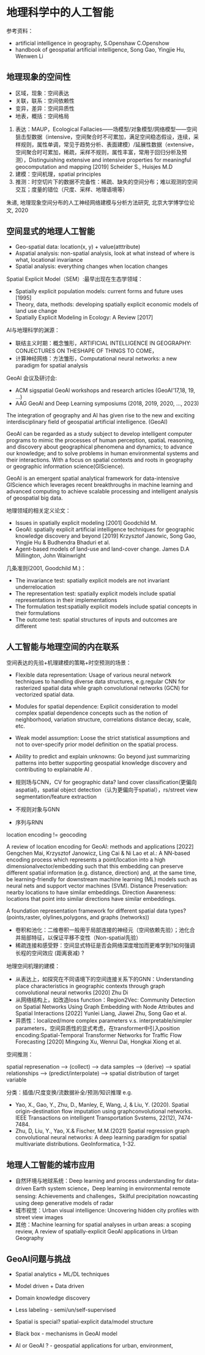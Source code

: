 # 地理科学中的人工智能

参考资料：
+ artificial intelligence in geography, S.Openshaw C.Openshow
+ handbook of geospatial artificial intelligence, Song Gao, Yingjie Hu, Wenwen Li

## 地理现象的空间性

+ 区域，现象：空间表达
+ 关联，联系：空间依赖性
+ 变异，差异：空间异质性
+ 地表，概括：空间格局

1. 表达：MAUP，Ecological Fallacies——场模型/对象模型/网络模型——空间狙击型数据（intensive，空间聚合时不可累加，满足空间稳态假设，连续，采样规则，属性单调，常见于趋势分析、表面建模）/延展性数据（extensive，空间聚合时可累加，稀疏，采样不规则，属性丰富，常用于回归分析及预测），Distinguishing extensive and intensive properties for meaningful geocomputation and mapping [2019] Scheider S., Huisjes M.D
2. 建模：空间机理，spatial principles
3. 推测：时空切片下的数据不完备性：稀疏、缺失的空间分布；难以观测的空间交互；度量的错位（尺度、采样、地理语境等）

朱递, 地理现象空间分布的人工神经网络建模与分析方法研究, 北京大学博学位论文, 2020

## 空间显式的地理人工智能

+ Geo-spatial data: location(x, y) + value(atttribute)
+ Aspatial analysis: non-spatial analysis, look at what instead of where is what, locational invariance
+ Spatial analysis: everything changes when location changes

Spatial Explicit Model（SEM）:最早出现在生态学领域：
+ Spatially explicit population models: current forms and future uses [1995]
+ Theory, data, methods: developing spatially explicit economic models of land use change
+ Spatially Explicit Modeling in Ecology: A Review [2017]

AI与地理科学的渊源：
+ 联结主义时期：概念雏形，ARTIFICIAL INTELLIGENCE IN GEOGRAPHY: CONJECTURES ON THESHAPE OF THINGS TO COME，
+ 计算神经网络：方法雏形，Computational neural networks: a new paradigm for spatial analysis

GeoAI 会议及研讨会:
+ ACM sigspatial GeoAl workshops and research articles (GeoAl'17,18, 19, ...)
+ AAG GeoAl and Deep Learning symposiums (2018, 2019, 2020, ..., 2023)

The integration of geography and AI has given rise to the new and exciting interdisciplinary field of geospatial artificial intelligence. (GeoAI)

GeoAI can be regarded as a study subject to develop intelligent computer programs to mimic the processes of human perception, spatiaL reasoning, and discovery about geographical phenomena and dynamics; to advance our knowledge; and to solve problems in human environmental systems and their interactions. With a focus on spatial contexts and roots in geography or geographic information science(GIScience).

GeoAI is an emergent spatial analytical framework for data-intensive GIScience which leverages recent breakthroughs in machine learning and advanced computing to achieve scalable processing and intelligent analysis of geospatial big data.

地理领域的相关定义论文：
+ Issues in spatially explicit modeling [2001] Goodchild M.
+ GeoAI: spatially explicit artificial intelligence techniques for geographic knowledge discovery and beyond [2019] Krzysztof Janowic, Song Gao, Yingjie Hu & Budhendra Bhaduri et al.
+ Agent-based models of land-use and land-cover change. James D.A Millington, John Wainwright

几条准则(2001, Goodchild M.)：
+ The invariance test: spatially explicit models are not invariant underrelocation
+ The representation test: spatially explicit models include spatial representations in their implementations
+ The formulation test:spatially explicit models include spatial concepts in their formulations
+ The outcome test: spatial structures of inputs and outcomes are different

## 人工智能与地理空间的内在联系

空间表达的先验+机理建模的策略+时空预测的场景：

+ Flexible data representation: Usage of various neural network techniques to handling diverse data structures, e.g.regular CNN for rasterized spatial data while graph convolutional networks (GCN) for vectorized spatial data.
+ Modules for spatial dependence: Explicit consideration to model complex spatial dependence concepts such as the notion of neighborhood, variation structure, correlations distance decay, scale, etc.
+ Weak model assumption: Loose the strict statistical assumptions and not to over-specify prior model definition on the spatial process.
+ Ability to predict and explain unknowns: Go beyond just summarizing patterns into better supporting geospatial knowledge discovery and contributing to explainable AI .

+ 规则场与CNN，CV for geographic data? land cover classification(更偏向aspatial)，spatial object detection（认为更偏向于spatial），rs/street view segmentation/feature extraction
+ 不规则对象与GNN
+ 序列与RNN

location encoding != geocoding

A review of location encoding for GeoAI: methods and applications [2022]   Gengchen Mai, Krzysztof Janowicz, Ling Cai & Ni Lao et al.: A NN-based encoding process which represents a point/location into a high dimensionalvector/embedding such that this embedding can preserve different spatial information (e.g. distance, direction) and, at the same time, be learning-friendly for downstream machine learning (ML) models such as neural nets and support vector machines (SVM). Distance Preservation: nearby locations to have similar embeddings. Direction Awareness: locations that point into similar directions have similar embeddings.

A foundation representation framework for different spatial data types? (points,raster, olylines,polygons, and graphs (networks))

+ 卷积和池化：二维卷积一般用于局部连接的神经元（空间依赖先验）；池化合并局部特征，以保证平移不变性（Non-spatial先验）
+ 稀疏连接和感受野：空间显式特征是否会网络深度增加而更难学到?如何强调长程的空间效应 (距离衰减) ?

地理空间机理的建模：
+ 从表达上，如探究在不同语境下的空间连接关系下的GNN：Understanding place characteristics in geographic contexts through graph convolutional neural networks [2020] Zhu Di
+ 从网络结构上，如改造loss function：Region2Vec: Community Detection on Spatial Networks Using Graph Embedding with Node Attributes and Spatial Interactions [2022] Yunlei Liang, Jiawei Zhu, Song Gao et al.
+ 异质性：localized/more complex parameters v.s. interpretable/simpler parameters，空间异质性的显式考虑，在transformer中引入position encoding:Spatial-Temporal Transformer Networks for Traffic Flow Forecasting [2020]   Mingxing Xu, Wenrui Dai, Hongkai Xiong et al.

空间推测：

spatial represenation --> (collect) --> data samples --> (derive) --> spatial relationships --> (predict/interpolate) --> spatial distribution of target variable

分类：插值/尺度变换/流数据补全/预测/知识推理
e.g.
+ Yao, X., Gao, Y., Zhu, D., Manley, E, Wang, J, & Liu, Y. (2020). Spatial origin-destination flow imputation using graphconvolutional networks. IEEE Transactions on intelligent Transportation Svstems, 22(12), 7474-7484.
+ Zhu, D, Liu, Y., Yao, X.& Fischer, M.M.(2021) Spatial regression graph convolutional neural networks: A deep learning paradigm for spatial multivariate distributions. GeoInformatica, 1-32.

## 地理人工智能的城市应用

+ 自然环境与地球系统：Deep learning and process understanding for data-driven Earth system science，Deep learning in environmental remote sensing: Achievements and challenges，Skilful precipitation nowcasting using deep generative models of radar
+ 城市视觉：Urban visual intelligence: Uncovering hidden city profiles with street view images
+ 其他：Machine learning for spatial analyses in urban areas: a scoping review, A review of spatially-explicit GeoAI applications in Urban Geography 

## GeoAI问题与挑战

+ Spatial analytics + ML/DL techniques
+ Model driven + Data driven
+ Domain knowledge discovery

+ Less labeling - semi/un/self-supervised
+ Spatial is special?  spatial-explicit data/model structure
+ Black box - mechanisms in GeoAI model
+ AI or GeoAI ? - geospatial applications for urban, environment,


